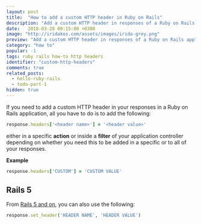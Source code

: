 ```yaml
---
layout: post
title:  "How to add a custom HTTP header in Ruby on Rails"
description: "Add a custom HTTP header in responses of a Ruby on Rails application."
date:   2018-03-28 00:15:00 +0300
image: "http://iridakos.com/assets/images/irida-grey.png"
preview: "Add a custom HTTP header in responses of a Ruby on Rails application."
category: "how to"
popular: -1
tags: ruby rails how-to http headers
identifier: "custom-http-headers"
comments: true
related_posts:
  - hello-ruby-rails
  - todo-part-1
hidden: true
---
```


If you need to add a custom HTTP header in your responses in a Ruby on Rails application, all you have to do is to add the following:

```ruby
response.headers['<header name>'] = '<header value>'
```

either in a specific **action** or inside a **filter** of your application controller depending on whether you need this to be added in a specific or to all of your responses.

**Example**

```ruby
response.headers['CUSTOM'] = 'CUSTOM VALUE'
```

## Rails 5

From [Rails 5 and on](http://api.rubyonrails.org/classes/ActionDispatch/Response.html#method-i-set_header), you can also use the following:

```ruby
response.set_header('HEADER NAME', 'HEADER VALUE')
```

